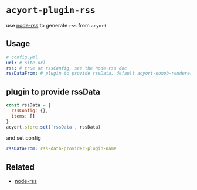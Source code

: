 # `acyort-plugin-rss`

use [node-rss](https://github.com/dylang/node-rss) to generate `rss` from `acyort`

## Usage

```yaml
# config.yml
url: # site url
rss: # true or rssConfig, see the node-rss doc
rssDataFrom: # plugin to provide rssData, default acyort-donob-renderer
```

## plugin to provide rssData

```javascript
const rssData = {
  rssConfig: {},
  items: []
}
acyort.store.set('rssData', rssData)
```

and set config

```yaml
rssDataFrom: rss-data-provider-plugin-name
```



## Related

- [node-rss](https://github.com/dylang/node-rss)
